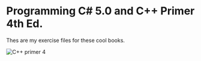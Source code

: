 # Programming C# 5.0 and C++ Primer 4th Ed.
Thes are my exercise files for these cool books.

![C++ primer 4](http://ecx.images-amazon.com/images/I/51h0MKQFVHL.jpg "C++ Primer 4")

